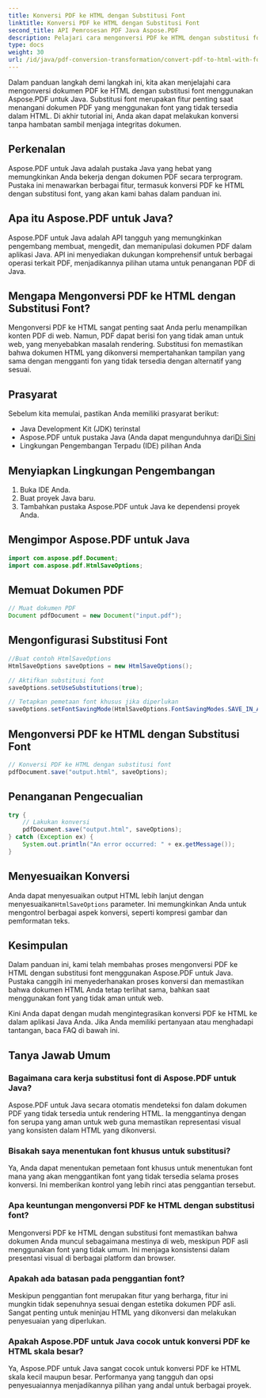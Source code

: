 ```yaml
---
title: Konversi PDF ke HTML dengan Substitusi Font
linktitle: Konversi PDF ke HTML dengan Substitusi Font
second_title: API Pemrosesan PDF Java Aspose.PDF
description: Pelajari cara mengonversi PDF ke HTML dengan substitusi font menggunakan Aspose.PDF untuk Java. Panduan langkah demi langkah dengan kode sumber untuk konversi yang lancar. Optimalkan konten web Anda sekarang!
type: docs
weight: 30
url: /id/java/pdf-conversion-transformation/convert-pdf-to-html-with-font-substitution/
---
```


Dalam panduan langkah demi langkah ini, kita akan menjelajahi cara mengonversi dokumen PDF ke HTML dengan substitusi font menggunakan Aspose.PDF untuk Java. Substitusi font merupakan fitur penting saat menangani dokumen PDF yang menggunakan font yang tidak tersedia dalam HTML. Di akhir tutorial ini, Anda akan dapat melakukan konversi tanpa hambatan sambil menjaga integritas dokumen.

## Perkenalan

Aspose.PDF untuk Java adalah pustaka Java yang hebat yang memungkinkan Anda bekerja dengan dokumen PDF secara terprogram. Pustaka ini menawarkan berbagai fitur, termasuk konversi PDF ke HTML dengan substitusi font, yang akan kami bahas dalam panduan ini.

## Apa itu Aspose.PDF untuk Java?

Aspose.PDF untuk Java adalah API tangguh yang memungkinkan pengembang membuat, mengedit, dan memanipulasi dokumen PDF dalam aplikasi Java. API ini menyediakan dukungan komprehensif untuk berbagai operasi terkait PDF, menjadikannya pilihan utama untuk penanganan PDF di Java.

## Mengapa Mengonversi PDF ke HTML dengan Substitusi Font?

Mengonversi PDF ke HTML sangat penting saat Anda perlu menampilkan konten PDF di web. Namun, PDF dapat berisi fon yang tidak aman untuk web, yang menyebabkan masalah rendering. Substitusi fon memastikan bahwa dokumen HTML yang dikonversi mempertahankan tampilan yang sama dengan mengganti fon yang tidak tersedia dengan alternatif yang sesuai.

## Prasyarat

Sebelum kita memulai, pastikan Anda memiliki prasyarat berikut:

- Java Development Kit (JDK) terinstal
-  Aspose.PDF untuk pustaka Java (Anda dapat mengunduhnya dari[Di Sini](https://releases.aspose.com/pdf/java/)
- Lingkungan Pengembangan Terpadu (IDE) pilihan Anda

## Menyiapkan Lingkungan Pengembangan

1. Buka IDE Anda.
2. Buat proyek Java baru.
3. Tambahkan pustaka Aspose.PDF untuk Java ke dependensi proyek Anda.

## Mengimpor Aspose.PDF untuk Java

```java
import com.aspose.pdf.Document;
import com.aspose.pdf.HtmlSaveOptions;
```

## Memuat Dokumen PDF

```java
// Muat dokumen PDF
Document pdfDocument = new Document("input.pdf");
```

## Mengonfigurasi Substitusi Font

```java
//Buat contoh HtmlSaveOptions
HtmlSaveOptions saveOptions = new HtmlSaveOptions();

// Aktifkan substitusi font
saveOptions.setUseSubstitutions(true);

// Tetapkan pemetaan font khusus jika diperlukan
saveOptions.setFontSavingMode(HtmlSaveOptions.FontSavingModes.SAVE_IN_ALL_FORMATS);
```

## Mengonversi PDF ke HTML dengan Substitusi Font

```java
// Konversi PDF ke HTML dengan substitusi font
pdfDocument.save("output.html", saveOptions);
```

## Penanganan Pengecualian

```java
try {
    // Lakukan konversi
    pdfDocument.save("output.html", saveOptions);
} catch (Exception ex) {
    System.out.println("An error occurred: " + ex.getMessage());
}
```

## Menyesuaikan Konversi

 Anda dapat menyesuaikan output HTML lebih lanjut dengan menyesuaikan`HtmlSaveOptions` parameter. Ini memungkinkan Anda untuk mengontrol berbagai aspek konversi, seperti kompresi gambar dan pemformatan teks.

## Kesimpulan

Dalam panduan ini, kami telah membahas proses mengonversi PDF ke HTML dengan substitusi font menggunakan Aspose.PDF untuk Java. Pustaka canggih ini menyederhanakan proses konversi dan memastikan bahwa dokumen HTML Anda tetap terlihat sama, bahkan saat menggunakan font yang tidak aman untuk web.

Kini Anda dapat dengan mudah mengintegrasikan konversi PDF ke HTML ke dalam aplikasi Java Anda. Jika Anda memiliki pertanyaan atau menghadapi tantangan, baca FAQ di bawah ini.

## Tanya Jawab Umum

### Bagaimana cara kerja substitusi font di Aspose.PDF untuk Java?

Aspose.PDF untuk Java secara otomatis mendeteksi fon dalam dokumen PDF yang tidak tersedia untuk rendering HTML. Ia menggantinya dengan fon serupa yang aman untuk web guna memastikan representasi visual yang konsisten dalam HTML yang dikonversi.

### Bisakah saya menentukan font khusus untuk substitusi?

Ya, Anda dapat menentukan pemetaan font khusus untuk menentukan font mana yang akan menggantikan font yang tidak tersedia selama proses konversi. Ini memberikan kontrol yang lebih rinci atas penggantian tersebut.

### Apa keuntungan mengonversi PDF ke HTML dengan substitusi font?

Mengonversi PDF ke HTML dengan substitusi font memastikan bahwa dokumen Anda muncul sebagaimana mestinya di web, meskipun PDF asli menggunakan font yang tidak umum. Ini menjaga konsistensi dalam presentasi visual di berbagai platform dan browser.

### Apakah ada batasan pada penggantian font?

Meskipun penggantian font merupakan fitur yang berharga, fitur ini mungkin tidak sepenuhnya sesuai dengan estetika dokumen PDF asli. Sangat penting untuk meninjau HTML yang dikonversi dan melakukan penyesuaian yang diperlukan.

### Apakah Aspose.PDF untuk Java cocok untuk konversi PDF ke HTML skala besar?

Ya, Aspose.PDF untuk Java sangat cocok untuk konversi PDF ke HTML skala kecil maupun besar. Performanya yang tangguh dan opsi penyesuaiannya menjadikannya pilihan yang andal untuk berbagai proyek.